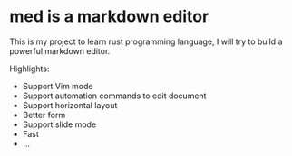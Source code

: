 # med is a markdown editor
This is my project to learn rust programming language, I will try to build a powerful markdown editor.

Highlights:
* Support Vim mode
* Support automation commands to edit document
* Support horizontal layout
* Better form
* Support slide mode
* Fast
* ...
